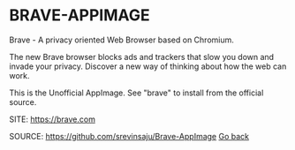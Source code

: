# BRAVE-APPIMAGE

 Brave - A privacy oriented Web Browser based on Chromium.
 
 The new Brave browser blocks ads and trackers that slow 
 you down and invade your privacy.
 Discover a new way of thinking about how the web can work.

 This is the Unofficial AppImage.
 See "brave" to install from the official source.
 
 SITE: https://brave.com

 SOURCE: https://github.com/srevinsaju/Brave-AppImage
 [Go back](https://portable-linux-apps.github.io/apps.html)
